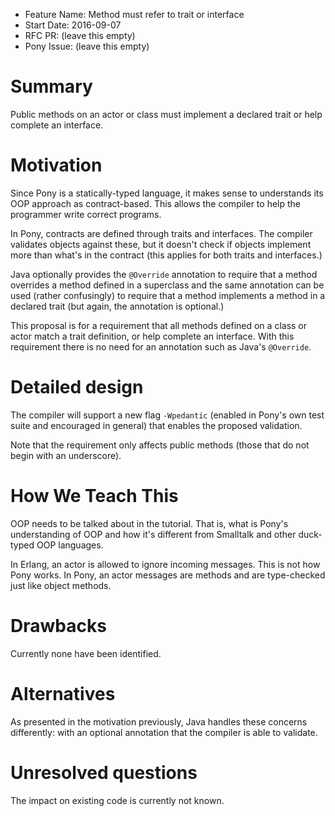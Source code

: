 - Feature Name: Method must refer to trait or interface
- Start Date: 2016-09-07
- RFC PR: (leave this empty)
- Pony Issue: (leave this empty)

# Summary

Public methods on an actor or class must implement a declared trait or help complete an interface.

# Motivation

Since Pony is a statically-typed language, it makes sense to understands its OOP approach as contract-based. This allows the compiler to help the programmer write correct programs.

In Pony, contracts are defined through traits and interfaces. The compiler validates objects against these, but it doesn't check if objects implement more than what's in the contract (this applies for both traits and interfaces.)

Java optionally provides the ``@Override`` annotation to require that a method overrides a method defined in a superclass and the same annotation can be used (rather confusingly) to require that a method implements a method in a declared trait (but again, the annotation is optional.)

This proposal is for a requirement that all methods defined on a class or actor match a trait definition, or help complete an interface. With this requirement there is no need for an annotation such as Java's ``@Override``.

# Detailed design

The compiler will support a new flag ``-Wpedantic`` (enabled in Pony's own test suite and encouraged in general) that enables the proposed validation.

Note that the requirement only affects public methods (those that do not begin with an underscore).

# How We Teach This

OOP needs to be talked about in the tutorial. That is, what is Pony's understanding of OOP and how it's different from Smalltalk and other duck-typed OOP languages.

In Erlang, an actor is allowed to ignore incoming messages. This is not how Pony works. In Pony, an actor messages are methods and are type-checked just like object methods.

# Drawbacks

Currently none have been identified.

# Alternatives

As presented in the motivation previously, Java handles these concerns differently: with an optional annotation that the compiler is able to validate.

# Unresolved questions

The impact on existing code is currently not known.
